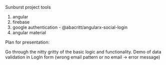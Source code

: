 Sunburst project tools
1. angular
2. firebase
3. google authentication - @abacritt/angularx-social-login
4. angular material




Plan for presentation: 

Go through the nitty gritty of the basic logic and functionality.
Demo of data validation in LogIn form (wrong email pattern or no email -> error message)
